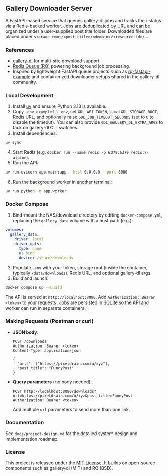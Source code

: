 ## Gallery Downloader Server

A FastAPI-based service that queues gallery-dl jobs and tracks their status via a Redis-backed worker. Jobs are deduplicated by URL and can be organized under a user-supplied post title folder. Downloaded files are placed under `storage_root/<post_title>/<domain>/<resource-id>/…`.

### References

- [gallery-dl](https://github.com/mikf/gallery-dl) for multi-site download support.
- [Redis Queue (RQ)](https://github.com/rq/rq) powering background job processing.
- Inspired by lightweight FastAPI queue projects such as [rq-fastapi-example](https://github.com/pgjones/rq-example) and containerized downloader setups shared in the gallery-dl community.

### Local Development

1. Install [uv](https://github.com/astral-sh/uv) and ensure Python 3.13 is available.
2. Copy `.env.example` to `.env`, set `GDL_API_TOKEN`, local `GDL_STORAGE_ROOT`, Redis URL, and optionally raise `GDL_JOB_TIMEOUT_SECONDS` (set to `0` to disable the timeout). You can also provide `GDL_GALLERY_DL_EXTRA_ARGS` to tack on gallery-dl CLI switches.
3. Install dependencies:

```bash
uv sync
```

4. Start Redis (e.g. `docker run --name redis -p 6379:6379 redis:7-alpine`).
5. Run the API:

```bash
uv run uvicorn app.main:app --host 0.0.0.0 --port 8080
```

6. Run the background worker in another terminal:

```bash
uv run python -m app.worker
```

### Docker Compose

1. Bind-mount the NAS/download directory by editing `docker-compose.yml`, replacing the `gallery_data` volume with a host path (e.g.):

```yaml
volumes:
  gallery_data:
    driver: local
    driver_opts:
      type: none
      o: bind
      device: /share/downloads
```

2. Populate `.env` with your token, storage root (inside the container, typically `/data/downloads`), Redis URL, and optional gallery-dl args.
3. Build and launch:

```bash
docker compose up --build
```

The API is served at `http://localhost:8080`. Add `Authorization: Bearer <token>` to your requests. Jobs are persisted in SQLite so the API and worker can run in separate containers.

### Making Requests (Postman or curl)

- **JSON body**:

  ```http
  POST /downloads
  Authorization: Bearer <token>
  Content-Type: application/json

  {
    "urls": ["https://pixeldrain.com/u/xyz"],
    "post_title": "FunnyPost"
  }
  ```

- **Query parameters** (no body needed):

  ```
  POST http://localhost:8080/downloads?url=https://pixeldrain.com/u/xyz&post_title=FunnyPost
  Authorization: Bearer <token>
  ```

  Add multiple `url` parameters to send more than one link.

### Documentation

See `docs/project-design.md` for the detailed system design and implementation roadmap.

### License

This project is released under the [MIT License](LICENSE). It builds on open-source components such as gallery-dl (MIT) and RQ (BSD).
